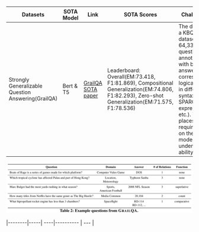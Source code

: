 
|Datasets| SOTA Model| Link| SOTA Scores | Challenging|
|--------|-----| ----|----------  | --- |
|Strongly Generalizable Question Answering(GrailQA)| Bert & T5 | [GrailQA](https://dki-lab.github.io/GrailQA/) [SOTA paper](https://aclanthology.org/2023.acl-long.270/)| Leaderboard: Overall(EM:73.418, F1:81.869), Compositional Generalization(EM:74.806, F1:82.293), Zero-shot Generalization(EM:71.575, F1:78.536)| The dataset is a KBQA dataset with 64,331 questions annotated with both answers and corresponding logical forms in different syntax (i.e., SPARQL, S-expression, etc.). This places requirements on the model's understanding ability.|

![Example](./GrailQA/example.png)


|--------|-----| ----|----------  | --- |